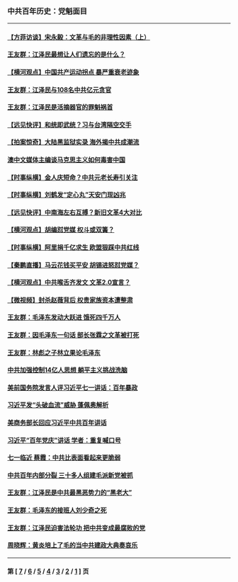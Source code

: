 ### 中共百年历史：党魁面目
---
#### [【方菲访谈】宋永毅：文革与毛的非理性因素（上）](../../pages/nf1176107/n13469956.md?06070430) 
#### [王友群：江泽民最想让人们遗忘的是什么？](../../pages/nf1176107/n13408949.md?06070430) 
#### [【横河观点】中国共产运动拐点 暴严重衰老迹象](../../pages/nf1176107/n13388333.md?06070430) 
#### [王友群：江泽民与108名中共亿元贪官](../../pages/nf1176107/n13352358.md?06070430) 
#### [王友群：江泽民是活摘器官的罪魁祸首](../../pages/nf1176107/n13336903.md?06070430) 
#### [【远见快评】和统即武统？习与台湾隔空交手](../../pages/nf1176107/n13297739.md?06070430) 
#### [【拍案惊奇】大陆黑监狱实录 海外揭中共成潮流](../../pages/nf1176107/n13288853.md?06070430) 
#### [澳中文媒体主编谈马克思主义如何毒害中国](../../pages/nf1176107/n13257387.md?06070430) 
#### [【时事纵横】金人庆短命？中共元老长寿引关注](../../pages/nf1176107/n13217934.md?06070430) 
#### [【时事纵横】刘鹤发“定心丸”天安门现凶兆](../../pages/nf1176107/n13215416.md?06070430) 
#### [【远见快评】中南海左右互搏？新旧文革4大对比](../../pages/nf1176107/n13214745.md?06070430) 
#### [【横河观点】胡编怼党媒 权斗或双簧？](../../pages/nf1176107/n13210864.md?06070430) 
#### [【时事纵横】阿里捐千亿求生 欧盟狠踩中共红线](../../pages/nf1176107/n13206431.md?06070430) 
#### [【秦鹏直播】马云花钱买平安 胡锡进怒怼党媒？](../../pages/nf1176107/n13206392.md?06070430) 
#### [【横河观点】中共喉舌齐发文 文革2.0宣言？](../../pages/nf1176107/n13201248.md?06070430) 
#### [【微视频】封杀赵薇背后 权贵家族资本遭整肃](../../pages/nf1176107/n13197798.md?06070430) 
#### [王友群：毛泽东发动大跃进 饿死四千万人](../../pages/nf1176107/n13177158.md?06070430) 
#### [王友群：因毛泽东一句话 部长张霖之文革被打死](../../pages/nf1176107/n13161711.md?06070430) 
#### [王友群：林彪之子林立果论毛泽东](../../pages/nf1176107/n13128622.md?06070430) 
#### [中共加强控制14亿人思想 躺平主义挑战洗脑](../../pages/nf1176107/n13094299.md?06070430) 
#### [美前国务院发言人评习近平七一讲话：百年暴政](../../pages/nf1176107/n13066986.md?06070430) 
#### [习近平发“头破血流”威胁 蓬佩奥解析](../../pages/nf1176107/n13063604.md?06070430) 
#### [美商务部长回应习近平中共百年讲话](../../pages/nf1176107/n13062903.md?06070430) 
#### [习近平“百年党庆”讲话 学者：重复喊口号](../../pages/nf1176107/n13061411.md?06070430) 
#### [七一临近 蔡霞：中共比表面看起来更脆弱](../../pages/nf1176107/n13056418.md?06070430) 
#### [中共百年内部分裂 三十多人组建毛派新党被抓](../../pages/nf1176107/n13044023.md?06070430) 
#### [王友群：江泽民是中共最黑恶势力的“黑老大”](../../pages/nf1176107/n13022180.md?06070430) 
#### [王友群：毛泽东的接班人刘少奇之死](../../pages/nf1176107/n12991772.md?06070430) 
#### [王友群：江泽民迫害法轮功 把中共变成最腐败的党](../../pages/nf1176107/n12947347.md?06070430) 
#### [周晓辉：黄炎培上了毛的当中共建政大典奏哀乐](../../pages/nf1176107/n12942780.md?06070430) 

---
#### 第 [ [7](./7.md?06070430) / [6](./6.md?06070430) / [5](./5.md?06070430) / [4](./4.md?06070430) / [3](./3.md?06070430) / [2](./2.md?06070430) / [1](./1.md?06070430) ] 页
